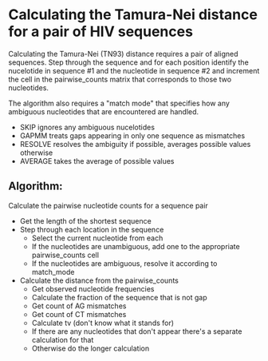# Calculating the Tamura-Nei distance for a pair of HIV sequences

Calculating the Tamura-Nei (TN93) distance requires a pair of aligned sequences. Step through the sequence and for each position identify the nucelotide in sequence #1 and the nucleotide in sequence #2 and increment the cell in the pairwise_counts matrix that corresponds to those two nucleotides.

The algorithm also requires a "match mode" that specifies how any ambiguous nucleotides that are encountered are handled.

* SKIP ignores any ambiguous nucelotides
* GAPMM treats gaps appearing in only one sequence as mismatches
* RESOLVE resolves the ambiguity if possible, averages possible values otherwise
* AVERAGE takes the average of possible values

## Algorithm:

Calculate the pairwise nucleotide counts for a sequence pair

 * Get the length of the shortest sequence
 * Step through each location in the sequence
     * Select the current nucleotide from each
     * If the nucleotides are unambiguous, add one to the appropriate pairwise_counts cell
     * If the nucleotides are ambiguous, resolve it according to match_mode
 * Calculate the distance from the pairwise_counts
     * Get observed nucleotide frequencies
     * Calculate the fraction of the sequence that is not gap
     * Get count of AG mismatches
     * Get count of CT mismatches
     * Calculate tv (don't know what it stands for)
     * If there are any nucleotides that don't appear there's a separate calculation for that
     * Otherwise do the longer calculation

